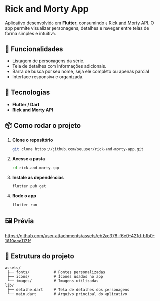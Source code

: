 # Rick and Morty App

Aplicativo desenvolvido em **Flutter**, consumindo a [Rick and Morty API](https://rickandmortyapi.com/).
O app permite visualizar personagens, detalhes e navegar entre telas de forma simples e intuitiva.

## 📱 Funcionalidades

* Listagem de personagens da série.
* Tela de detalhes com informações adicionais.
* Barra de busca por seu nome, seja ele completo ou apenas parcial
* Interface responsiva e organizada.

## 🚀 Tecnologias

* **Flutter / Dart**
* **Rick and Morty API**

## 📦 Como rodar o projeto

1. **Clone o repositório**

   ```bash
   git clone https://github.com/seuuser/rick-and-morty-app.git
   ```
2. **Acesse a pasta**

   ```bash
   cd rick-and-morty-app
   ```
3. **Instale as dependências**

   ```bash
   flutter pub get
   ```
4. **Rode o app**

   ```bash
   flutter run
   ```

## 🖼️ Prévia


https://github.com/user-attachments/assets/eb2ac378-f6e0-421d-bfb0-1610aea1171f



## 📂 Estrutura do projeto

```
assets/
 ├── fonts/           # Fontes personalizadas
 ├── icons/           # Ícones usados no app
 └── images/          # Imagens utilizadas
lib/
 ├── detalhe.dart     # Tela de detalhes dos personagens
 └── main.dart        # Arquivo principal do aplicativo
```

